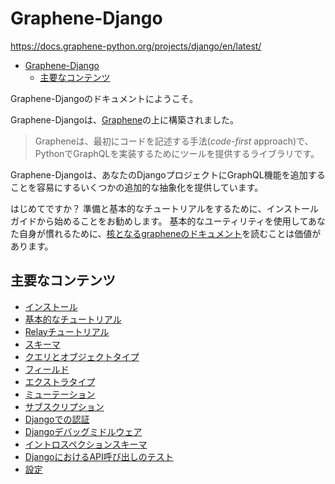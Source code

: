 # Graphene-Django

<https://docs.graphene-python.org/projects/django/en/latest/>

- [Graphene-Django](#graphene-django)
  - [主要なコンテンツ](#主要なコンテンツ)

Graphene-Djangoのドキュメントにようこそ。

Graphene-Djangoは、[Graphene](https://docs.graphene-python.org/en/latest/)の上に構築されました。

> Grapheneは、最初にコードを記述する手法(*code-first* approach)で、PythonでGraphQLを実装するためにツールを提供するライブラリです。

Graphene-Djangoは、あなたのDjangoプロジェクトにGraphQL機能を追加することを容易にするいくつかの追加的な抽象化を提供しています。

はじめてですか？
準備と基本的なチュートリアルをするために、インストールガイドから始めることをお勧めします。
基本的なユーティリティを使用してあなた自身が慣れるために、[核となるgrapheneのドキュメント](https://docs.graphene-python.org/en/latest/)を読むことは価値があります。

## 主要なコンテンツ

- [インストール](01_installation.md)
- [基本的なチュートリアル](02_basic-tutorial.md)
- [Relayチュートリアル](03-relay-tutorial.md)
- [スキーマ](04_schemas.md)
- [クエリとオブジェクトタイプ](05_queries-and-objecttypes.md)
- [フィールド](06_fields.md)
- [エクストラタイプ](07_extra-types.md)
- [ミューテーション](08_mutations.md)
- [サブスクリプション](09_subscriptions.md)
- [Djangoでの認証](10_authorization-in-django.md)
- [Djangoデバッグミドルウェア](11_django-debug-middleware.md)
- [イントロスペクションスキーマ](12_introspection-schema.md)
- [DjangoにおけるAPI呼び出しのテスト](13_testing-api-calls-with-django.md)
- [設定](14_settings.md)
